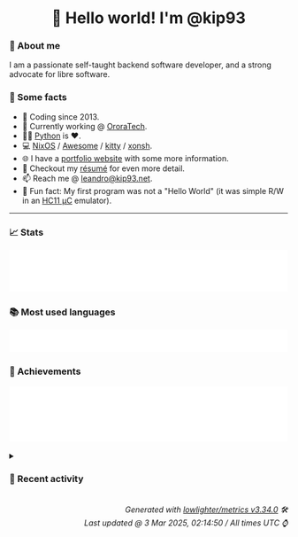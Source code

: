 <!-- README template, populated using this action:
     https://github.com/kip93/kip93/blob/main/.github/workflows/readme.yml. -->

<h1 align="center">👋 Hello world! I'm @kip93</h1> <!-- LOGIN => username -->

### 👤 About me

I am a passionate self-taught backend software developer, and a strong advocate for libre software.


### 💬 Some facts

* 📅 Coding since 2013.
* 💼 Currently working @ [OroraTech](https://ororatech.com/).
* 👨‍💻 [Python](https://github.com/search?q=user%3Akip93&l=python) is ❤️. <!-- LOGIN => username -->
* 💻 [NixOS](https://github.com/NixOS/) /
     [Awesome](https://github.com/awesomeWM/) /
     [kitty](https://github.com/kovidgoyal/kitty/) /
     [xonsh](https://github.com/xonsh/).
* 🌐 I have a [portfolio website](https://kip93.net/) with some more information.
* 📝 Checkout my [résumé](https://kip93.net/resume/) for even more detail.
* 📫 Reach me @ [leandro@kip93.net](mailto:leandro@kip93.net).
* 🎲 Fun fact: My first program was not a "Hello World" (it was simple R/W in an [HC11 µC](https://en.wikipedia.org/wiki/68HC11) emulator).


-----------------------------------------------------------------------------------------------------------------------


### 📈 Stats

![](./stats.svg)


### 📚 Most used languages <!-- by percentage, in decreasing order -->

![](./languages.svg)


### 🏅 Achievements

![](./achievements.svg)


<details> <!-- Last activity -->
<!-- Almost verbatim copy of https://github.com/lowlighter/metrics/blob/latest/source/templates/markdown/partials/activity.ejs, but restructured to be foldable. -->
<summary><h3>📰 Recent activity</h3></summary>

* ➡️ Pushed 1 commit in [kip93/attic](https://github.com/kip93/attic) on branch `pins`
  * [#d1e8817](https://github.com/kip93/attic/commit/d1e8817) Fix typo
  * *On 27 Feb 2025, 16:14:32*
* ➡️ Pushed 1 commit in [kip93/attic](https://github.com/kip93/attic) on branch `pins`
  * [#db9ed18](https://github.com/kip93/attic/commit/db9ed18) Fix everything
  * *On 27 Feb 2025, 16:11:54*
* 🔃 Opened [#227 Pinning paths to avoid garbage collection](https://github.com/zhaofengli/attic/pull/227) in [zhaofengli/attic](https://github.com/zhaofengli/attic)
                * 15 files changed `++715 --4`
  * *On 20 Feb 2025, 17:11:57*
* ⏺️ Created new branch pins in [kip93/attic](https://github.com/kip93/attic)
  * *On 20 Feb 2025, 17:06:39*
</details>


<h6 align="right"><em>
    Generated with <a href="https://github.com/lowlighter/metrics/tree/latest/">lowlighter/metrics v3.34.0</a> 🛠️<br> <!-- VERSION => MAJOR.minor.patch -->
    Last updated @ 3 Mar 2025, 02:14:50 / All times UTC ⌚ <!-- meta.generated => DD/MM/YYYY, hh:mm -->
</em></h6>

